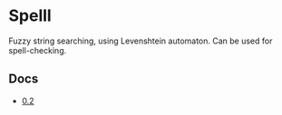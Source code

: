 
# Spelll

Fuzzy string searching, using Levenshtein automaton. Can be used for spell-checking.

## Docs

- [0.2](0.2)
